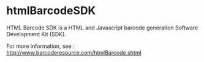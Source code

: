 htmlBarcodeSDK
==============

HTML Barcode SDK is a HTML and Javascript barcode generation Software Development Kit (SDK). 

For more information, see :
http://www.barcoderesource.com/htmlBarcode.shtml
